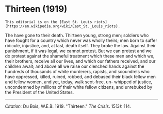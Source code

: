 # Thirteen (1919)


```{margin}
This editorial is on the [East St. Louis riots](https://en.wikipedia.org/wiki/East_St._Louis_riots).
```

The have gone to their death. Thirteen young, strong men; soldiers who have fought for a country which never was wholly theirs; men born to suffer ridicule, injustice, and, at last, death itself. They broke the law. Against their punishment, if it was legal, we cannot protest. But we can protest and we do protest against the shame­ful treatment which these men and which we, their brothers, receive all our lives, and which our fathers received, and our children await; and above all we raise our clenched hands against the hundreds of thousands of white murderers, rapists, and scoundrels who have oppressed, killed, ruined, robbed, and debased their black fellow men and fellow women, and yet, today, walk scot-free, un- whipped of justice, uncondemned by millions of their white fellow citizens, and unrebuked by the President of the United States.

______________
*Citation:* Du Bois, W.E.B. 1919. "Thirteen." *The Crisis*. 15(3): 114.
